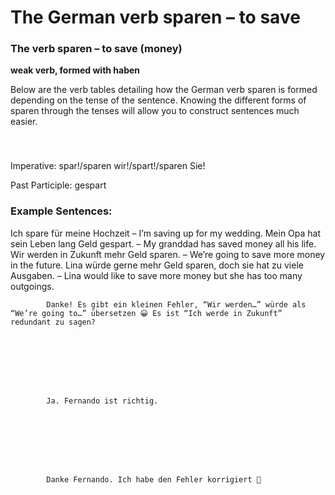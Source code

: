 # The German verb sparen – to save



### The verb sparen – to save (money)

**weak verb, formed with haben**

Below are the verb tables detailing how the German verb sparen is formed depending on the tense of the sentence. Knowing the different forms of sparen through the tenses will allow you to construct sentences much easier.

### 


 

Imperative: spar!/sparen wir!/spart!/sparen Sie!

Past Participle: gespart

### Example Sentences:

Ich spare für meine Hochzeit – I’m saving up for my wedding.
Mein Opa hat sein Leben lang Geld gespart. – My granddad has saved money all his life.
Wir werden in Zukunft mehr Geld sparen. – We’re going to save more money in the future.
Lina würde gerne mehr Geld sparen, doch sie hat zu viele Ausgaben. – Lina would like to save more money but she has too many outgoings.

                    


        
        
            Danke! Es gibt ein kleinen Fehler, “Wir werden…” würde als “We’re going to…” übersetzen 😀 Es ist “Ich werde in Zukunft” redundant zu sagen?

        

    


        
        
            Ja. Fernando ist richtig.

        

    


        
        
            Danke Fernando. Ich habe den Fehler korrigiert 🙂

        

    
